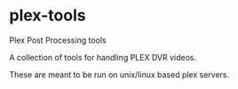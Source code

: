 # plex-tools
Plex Post Processing tools

A collection of tools for handling PLEX DVR videos.

These are meant to be run on unix/linux based plex servers.
